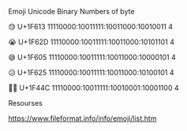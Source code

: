 Emoji Unicode                 Binary                Numbers of byte

 😓   U+1F613  11110000:10011111:10011000:10010011   4

 😭   U+1F62D  11110000:10011111:10011000:10101101   4

 😅   U+1F605  11110000:10011111:10011000:10000101   4

 😥   U+1F625  11110000:10011111:10011000:10100101   4

 👌🏻    U+1F44C  11110000:10011111:10010001:10001100   4

Resourses

https://www.fileformat.info/info/emoji/list.htm